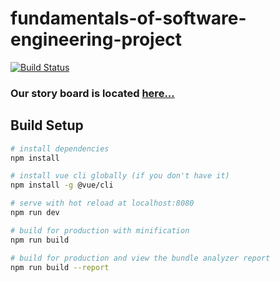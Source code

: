 # fundamentals-of-software-engineering-project

[![Build Status](https://cloud.drone.io/api/badges/MMShep97/fundamentals-of-software-engineering-project/status.svg)](https://cloud.drone.io/MMShep97/fundamentals-of-software-engineering-project)

### Our story board is located [here...](https://github.com/MMShep97/fundamentals-of-software-engineering-project/projects/1)

## Build Setup

``` bash
# install dependencies
npm install

# install vue cli globally (if you don't have it)
npm install -g @vue/cli

# serve with hot reload at localhost:8080
npm run dev

# build for production with minification
npm run build

# build for production and view the bundle analyzer report
npm run build --report
```

